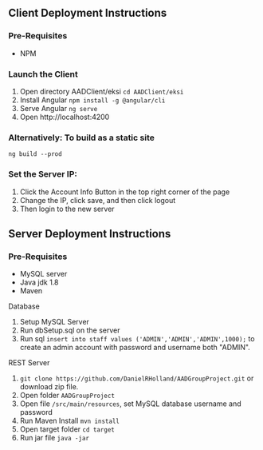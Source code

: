 ## Client Deployment Instructions

### Pre-Requisites
- NPM

### Launch the Client

1. Open directory AADClient/eksi `cd AADClient/eksi`
2. Install Angular `npm install -g @angular/cli`
3. Serve Angular `ng serve`
4. Open http://localhost:4200

### Alternatively: To build as a static site
`ng build --prod`

### Set the Server IP:

1. Click the Account Info Button in the top right corner of the page
2. Change the IP, click save, and then click logout
3. Then login to the new server 


## Server Deployment Instructions
### Pre-Requisites

- MySQL server
- Java jdk 1.8
- Maven

Database

1. Setup MySQL Server
2. Run dbSetup.sql on the server
3. Run sql `insert into staff values ('ADMIN','ADMIN','ADMIN',1000);` to create an admin account with password and username both "ADMIN".

REST Server

1. `git clone https://github.com/DanielRHolland/AADGroupProject.git` or download zip file.
2. Open folder `AADGroupProject`
3. Open file `/src/main/resources`, set MySQL database username and password
4. Run Maven Install `mvn install`
5. Open target folder `cd target`
6. Run jar file `java -jar `

